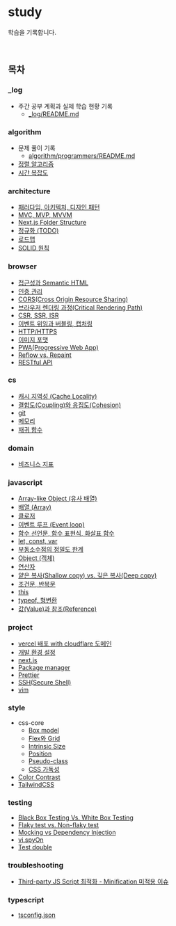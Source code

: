 # study

학습을 기록합니다.

<br>

<!-- TOC_START -->
## 목차

### _log
- 주간 공부 계획과 실제 학습 현황 기록
  - [_log/README.md](/_log/README.md)

### algorithm
- 문제 풀이 기록
  - [algorithm/programmers/README.md](/algorithm/programmers/README.md)
- [정렬 알고리즘](algorithm/sort.md)
- [시간 복잡도](algorithm/time-complexity.md)

### architecture
- [패러다임, 아키텍처, 디자인 패턴](architecture/concept-overview.md)
- [MVC, MVP, MVVM](architecture/mvc-mvp-mvvm.md)
- [Next.js Folder Structure](architecture/nexjs-folder-structure.md)
- [정규화 (TODO)](architecture/normalization.md)
- [로드맵](architecture/roadmap.md)
- [SOLID 원칙](architecture/solid.md)

### browser
- [접근성과 Semantic HTML](browser/a11y.md)
- [인증 관리](browser/auth.md)
- [CORS(Cross Origin Resource Sharing)](browser/cors.md)
- [브라우저 렌더링 과정(Critical Rendering Path)](browser/critical-rendering-path.md)
- [CSR, SSR, ISR](browser/csr-ssr-isr.md)
- [이벤트 위임과 버블링, 캡처링](browser/event-delegation.md)
- [HTTP/HTTPS](browser/http-https.md)
- [이미지 포맷](browser/image-format.md)
- [PWA(Progressive Web App)](browser/pwa.md)
- [Reflow vs. Repaint](browser/reflow-repaint.md)
- [RESTful API](browser/restful-api.md)

### cs
- [캐시 지역성 (Cache Locality)](cs/cache-locality.md)
- [결합도(Coupling)와 응집도(Cohesion)](cs/coupling-cohesion.md)
- [git](cs/git.md)
- [메모리](cs/memory.md)
- [재귀 함수](cs/recursion.md)

### domain
- [비즈니스 지표](domain/buisiness-metrics.md)

### javascript
- [Array-like Object (유사 배열)](javascript/array-like.md)
- [배열 (Array)](javascript/array.md)
- [클로저](javascript/closure.md)
- [이벤트 루프 (Event loop)](javascript/event-loop.md)
- [함수 선언문, 함수 표현식, 화살표 함수](javascript/function.md)
- [let, const, var](javascript/let-const-var.md)
- [부동소수점의 정밀도 한계](javascript/number.md)
- [Object (객체)](javascript/object-map-set.md)
- [연산자](javascript/operator.md)
- [얕은 복사(Shallow copy) vs. 깊은 복사(Deep copy)](javascript/shallow-and-deep-copy.md)
- [조건문, 반복문](javascript/statement.md)
- [this](javascript/this.md)
- [typeof, 형변환](javascript/typeof-conversion.md)
- [값(Value)과 참조(Reference)](javascript/value-reference.md)

### project
- [vercel 배포 with cloudflare 도메인](project/deployment-vercel-cloudflare.md)
- [개발 환경 설정](project/dev-env-setup.md)
- [next.js](project/nextjs.md)
- [Package manager](project/package-manager.md)
- [Prettier](project/prettier.md)
- [SSH(Secure Shell)](project/ssh.md)
- [vim](project/vim.md)

### style
- css-core
  - [Box model](style/css-core/box-model.md)
  - [Flex와 Grid](style/css-core/flex-grid.md)
  - [Intrinsic Size](style/css-core/intrinsic-size.md)
  - [Position](style/css-core/position.md)
  - [Pseudo-class](style/css-core/pseudo-class.md)
  - [CSS 가독성](style/css-core/readability.md)
- [Color Contrast](style/color-contrast.md)
- [TailwindCSS](style/tailwind.md)

### testing
- [Black Box Testing Vs. White Box Testing](testing/blackbox-whitebox.md)
- [Flaky test vs. Non-flaky test](testing/flaky-nonflaky.md)
- [Mocking vs Dependency Injection](testing/mocking-di.md)
- [vi.spyOn](testing/spyOn.md)
- [Test double](testing/test-double.md)

### troubleshooting
- [Third-party JS Script 최적화 - Minification 미적용 이슈](troubleshooting/25-10-minification.md)

### typescript
- [tsconfig.json](typescript/tsconfig.md)
<!-- TOC_END -->
